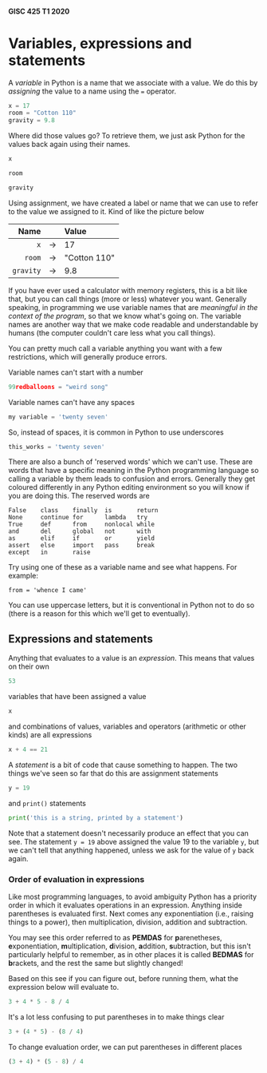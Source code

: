 #### GISC 425 T1 2020
# Variables, expressions and statements
A *variable* in Python is a name that we associate with a value. We do this by *assigning* the value to a name using the `=` operator.
```python
x = 17
room = "Cotton 110"
gravity = 9.8
```

Where did those values go? To retrieve them, we just ask Python for the values back again using their names.
```python
x
```

```python
room
```

```python
gravity
```

Using assignment, we have created a label or name that we can use to refer to the value we assigned to it. Kind of like the picture below

Name  | &nbsp;   | Value
----: | :------: | :-----
`x`| &rarr; | 17
`room` | &rarr; | "Cotton 110"
`gravity` | &rarr; | 9.8


If you have ever used a calculator with memory registers, this is a bit like that, but you can call things (more or less) whatever you want. Generally speaking, in programming we use variable names that are *meaningful in the context of the program*, so that we know what's going on. The variable names are another way that we make code readable and understandable by humans (the computer couldn't care less what you call things).

You can pretty much call a variable anything you want with a few restrictions, which will generally produce errors.

Variable names can't start with a number
```python
99redballoons = "weird song"
```

Variable names can't have any spaces
```python
my variable = 'twenty seven'
```

So, instead of spaces, it is common in Python to use underscores
```python
this_works = 'twenty seven'
```

There are also a bunch of 'reserved words' which we can't use. These are words that have a specific meaning in the Python programming language so calling a variable by them leads to confusion and errors. Generally they get coloured differently in any Python editing environment so you will know if you are doing this. The reserved words are
```
False    class    finally  is       return
None     continue for      lambda   try
True     def      from     nonlocal while
and      del      global   not      with
as       elif     if       or       yield
assert   else     import   pass     break
except   in       raise
```
Try using one of these as a variable name and see what happens. For example:
```
from = 'whence I came'
```

You can use uppercase letters, but it is conventional in Python not to do so (there is a reason for this which we'll get to eventually).

## Expressions and statements
Anything that evaluates to a value is an *expression*. This means that values on their own
```python
53
```

variables that have been assigned a value
```python
x
```

and combinations of values, variables and operators (arithmetic or other kinds) are all expressions
```python
x + 4 == 21
```

A *statement* is a bit of code that cause something to happen. The two things we've seen so far that do this are assignment statements
```python
y = 19
```

and `print()` statements
```python
print('this is a string, printed by a statement')
```

Note that a statement doesn't necessarily produce an effect that you can see. The statement `y = 19` above assigned the value 19 to the variable `y`, but we can't tell that anything happened, unless we ask for the value of `y` back again.

### Order of evaluation in expressions
Like most programming languages, to avoid ambiguity Python has a priority order in which it evaluates operations in an expression.  Anything inside parentheses is evaluated first. Next comes any exponentiation (i.e., raising things to a power), then multiplication, division, addition and subtraction.

You may see this order referred to as **PEMDAS** for **p**arenetheses, **e**xponentiation, **m**ultiplication, **d**ivision, **a**ddition, **s**ubtraction, but this isn't particularly helpful to remember, as in other places it is called **BEDMAS** for **b**rackets, and the rest the same but slightly changed!

Based on this see if you can figure out, before running them, what the expression below will evaluate to.
```python
3 + 4 * 5 - 8 / 4
```

It's a lot less confusing to put parentheses in to make things clear
```python
3 + (4 * 5) - (8 / 4)
```

To change evaluation order, we can put parentheses in different places
```python
(3 + 4) * (5 - 8) / 4
```
